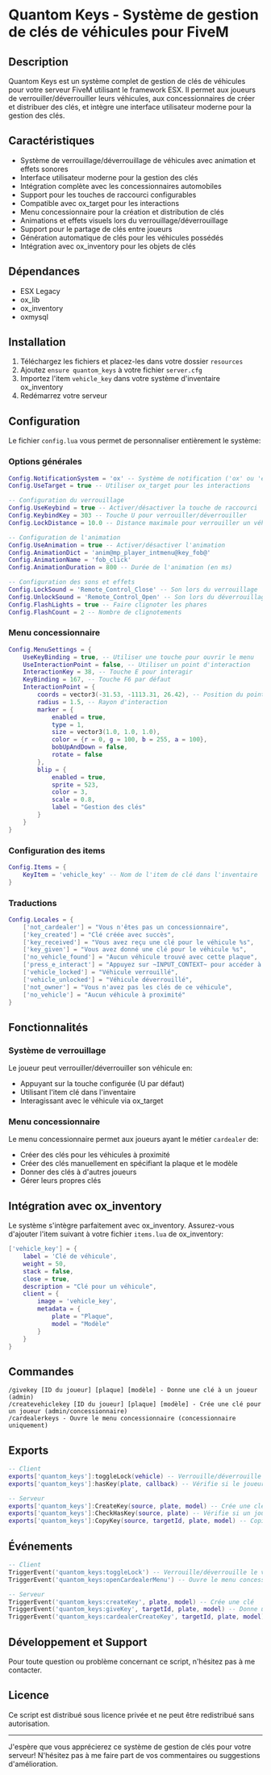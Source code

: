 # Quantom Keys - Système de gestion de clés de véhicules pour FiveM

## Description
Quantom Keys est un système complet de gestion de clés de véhicules pour votre serveur FiveM utilisant le framework ESX. Il permet aux joueurs de verrouiller/déverrouiller leurs véhicules, aux concessionnaires de créer et distribuer des clés, et intègre une interface utilisateur moderne pour la gestion des clés.

## Caractéristiques
- Système de verrouillage/déverrouillage de véhicules avec animation et effets sonores
- Interface utilisateur moderne pour la gestion des clés
- Intégration complète avec les concessionnaires automobiles
- Support pour les touches de raccourci configurables
- Compatible avec ox_target pour les interactions
- Menu concessionnaire pour la création et distribution de clés
- Animations et effets visuels lors du verrouillage/déverrouillage
- Support pour le partage de clés entre joueurs
- Génération automatique de clés pour les véhicules possédés
- Intégration avec ox_inventory pour les objets de clés

## Dépendances
- ESX Legacy
- ox_lib
- ox_inventory
- oxmysql

## Installation
1. Téléchargez les fichiers et placez-les dans votre dossier `resources`
2. Ajoutez `ensure quantom_keys` à votre fichier `server.cfg`
3. Importez l'item `vehicle_key` dans votre système d'inventaire ox_inventory
4. Redémarrez votre serveur

## Configuration
Le fichier `config.lua` vous permet de personnaliser entièrement le système:

### Options générales
```lua
Config.NotificationSystem = 'ox' -- Système de notification ('ox' ou 'esx')
Config.UseTarget = true -- Utiliser ox_target pour les interactions

-- Configuration du verrouillage
Config.UseKeybind = true -- Activer/désactiver la touche de raccourci
Config.KeybindKey = 303 -- Touche U pour verrouiller/déverrouiller
Config.LockDistance = 10.0 -- Distance maximale pour verrouiller un véhicule

-- Configuration de l'animation
Config.UseAnimation = true -- Activer/désactiver l'animation
Config.AnimationDict = 'anim@mp_player_intmenu@key_fob@'
Config.AnimationName = 'fob_click'
Config.AnimationDuration = 800 -- Durée de l'animation (en ms)

-- Configuration des sons et effets
Config.LockSound = 'Remote_Control_Close' -- Son lors du verrouillage
Config.UnlockSound = 'Remote_Control_Open' -- Son lors du déverrouillage
Config.FlashLights = true -- Faire clignoter les phares
Config.FlashCount = 2 -- Nombre de clignotements
```

### Menu concessionnaire
```lua
Config.MenuSettings = {
    UseKeyBinding = true, -- Utiliser une touche pour ouvrir le menu
    UseInteractionPoint = false, -- Utiliser un point d'interaction
    InteractionKey = 38, -- Touche E pour interagir
    KeyBinding = 167, -- Touche F6 par défaut
    InteractionPoint = {
        coords = vector3(-31.53, -1113.31, 26.42), -- Position du point d'interaction
        radius = 1.5, -- Rayon d'interaction
        marker = {
            enabled = true,
            type = 1,
            size = vector3(1.0, 1.0, 1.0),
            color = {r = 0, g = 100, b = 255, a = 100},
            bobUpAndDown = false,
            rotate = false
        },
        blip = {
            enabled = true,
            sprite = 523,
            color = 3,
            scale = 0.8,
            label = "Gestion des clés"
        }
    }
}
```

### Configuration des items
```lua
Config.Items = {
    KeyItem = 'vehicle_key' -- Nom de l'item de clé dans l'inventaire
}
```

### Traductions
```lua
Config.Locales = {
    ['not_cardealer'] = "Vous n'êtes pas un concessionnaire",
    ['key_created'] = "Clé créée avec succès",
    ['key_received'] = "Vous avez reçu une clé pour le véhicule %s",
    ['key_given'] = "Vous avez donné une clé pour le véhicule %s",
    ['no_vehicle_found'] = "Aucun véhicule trouvé avec cette plaque",
    ['press_e_interact'] = "Appuyez sur ~INPUT_CONTEXT~ pour accéder à la gestion des clés",
    ['vehicle_locked'] = "Véhicule verrouillé",
    ['vehicle_unlocked'] = "Véhicule déverrouillé",
    ['not_owner'] = "Vous n'avez pas les clés de ce véhicule",
    ['no_vehicle'] = "Aucun véhicule à proximité"
}
```

## Fonctionnalités

### Système de verrouillage
Le joueur peut verrouiller/déverrouiller son véhicule en:
- Appuyant sur la touche configurée (U par défaut)
- Utilisant l'item clé dans l'inventaire
- Interagissant avec le véhicule via ox_target

### Menu concessionnaire
Le menu concessionnaire permet aux joueurs ayant le métier `cardealer` de:
- Créer des clés pour les véhicules à proximité
- Créer des clés manuellement en spécifiant la plaque et le modèle
- Donner des clés à d'autres joueurs
- Gérer leurs propres clés

## Intégration avec ox_inventory
Le système s'intègre parfaitement avec ox_inventory. Assurez-vous d'ajouter l'item suivant à votre fichier `items.lua` de ox_inventory:

```lua
['vehicle_key'] = {
    label = 'Clé de véhicule',
    weight = 50,
    stack = false,
    close = true,
    description = "Clé pour un véhicule",
    client = {
        image = 'vehicle_key',
        metadata = {
            plate = "Plaque",
            model = "Modèle"
        }
    }
}
```

## Commandes
```
/givekey [ID du joueur] [plaque] [modèle] - Donne une clé à un joueur (admin)
/createvehiclekey [ID du joueur] [plaque] [modèle] - Crée une clé pour un joueur (admin/concessionnaire)
/cardealerkeys - Ouvre le menu concessionnaire (concessionnaire uniquement)
```

## Exports
```lua
-- Client
exports['quantom_keys']:toggleLock(vehicle) -- Verrouille/déverrouille un véhicule
exports['quantom_keys']:hasKey(plate, callback) -- Vérifie si le joueur a une clé pour cette plaque

-- Serveur
exports['quantom_keys']:CreateKey(source, plate, model) -- Crée une clé pour un joueur
exports['quantom_keys']:CheckHasKey(source, plate) -- Vérifie si un joueur a une clé
exports['quantom_keys']:CopyKey(source, targetId, plate, model) -- Copie une clé pour un autre joueur
```

## Événements
```lua
-- Client
TriggerEvent('quantom_keys:toggleLock') -- Verrouille/déverrouille le véhicule le plus proche
TriggerEvent('quantom_keys:openCardealerMenu') -- Ouvre le menu concessionnaire

-- Serveur
TriggerEvent('quantom_keys:createKey', plate, model) -- Crée une clé
TriggerEvent('quantom_keys:giveKey', targetId, plate, model) -- Donne une clé à un joueur
TriggerEvent('quantom_keys:cardealerCreateKey', targetId, plate, model) -- Crée une clé via le concessionnaire
```

## Développement et Support
Pour toute question ou problème concernant ce script, n'hésitez pas à me contacter.

## Licence
Ce script est distribué sous licence privée et ne peut être redistribué sans autorisation.

---

J'espère que vous apprécierez ce système de gestion de clés pour votre serveur! N'hésitez pas à me faire part de vos commentaires ou suggestions d'amélioration.
